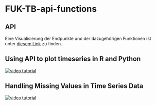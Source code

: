 # FUK-TB-api-functions

## API
Eine Visualisierung der Endpunkte und der dazugehörigen Funktionen ist unter [diesem Link](https://thingsboard.gruenecho.de/swagger-ui/index.html) zu finden.

## Using API to plot timeseries in R and Python

[![video tutorial](https://img.youtube.com/vi/k5VHIpdB5UA/maxresdefault.jpg)](https://youtu.be/k5VHIpdB5UA)

## Handling Missing Values in Time Series Data 

[![video tutorial](https://img.youtube.com/vi/L_XClc9T3r0/maxresdefault.jpg)](https://youtu.be/L_XClc9T3r0)

